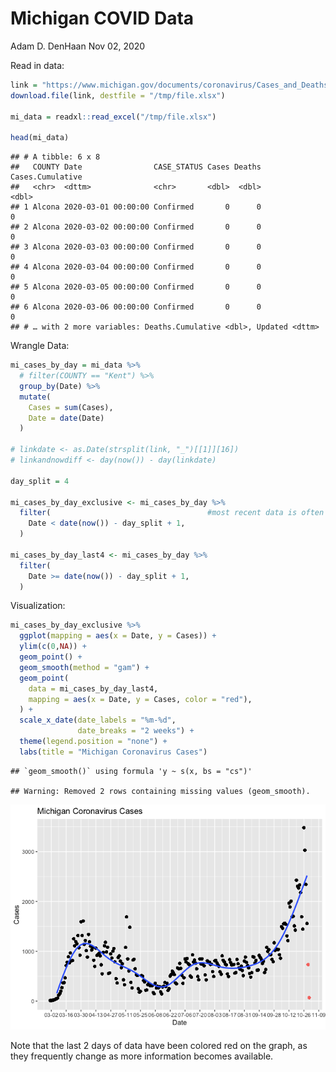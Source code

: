 Michigan COVID Data
================
Adam D. DenHaan
Nov 02, 2020

Read in data:

``` r
link = "https://www.michigan.gov/documents/coronavirus/Cases_and_Deaths_by_County_and_by_Date_of_Symptom_Onset_or_by_Date_of_Death2020-10-31_706668_7.xlsx"
download.file(link, destfile = "/tmp/file.xlsx")

mi_data = readxl::read_excel("/tmp/file.xlsx")

head(mi_data)
```

    ## # A tibble: 6 x 8
    ##   COUNTY Date                CASE_STATUS Cases Deaths Cases.Cumulative
    ##   <chr>  <dttm>              <chr>       <dbl>  <dbl>            <dbl>
    ## 1 Alcona 2020-03-01 00:00:00 Confirmed       0      0                0
    ## 2 Alcona 2020-03-02 00:00:00 Confirmed       0      0                0
    ## 3 Alcona 2020-03-03 00:00:00 Confirmed       0      0                0
    ## 4 Alcona 2020-03-04 00:00:00 Confirmed       0      0                0
    ## 5 Alcona 2020-03-05 00:00:00 Confirmed       0      0                0
    ## 6 Alcona 2020-03-06 00:00:00 Confirmed       0      0                0
    ## # … with 2 more variables: Deaths.Cumulative <dbl>, Updated <dttm>

Wrangle Data:

``` r
mi_cases_by_day = mi_data %>% 
  # filter(COUNTY == "Kent") %>%
  group_by(Date) %>%
  mutate(
    Cases = sum(Cases),
    Date = date(Date)
  ) 

# linkdate <- as.Date(strsplit(link, "_")[[1]][16])
# linkandnowdiff <- day(now()) - day(linkdate)

day_split = 4

mi_cases_by_day_exclusive <- mi_cases_by_day %>%
  filter(                                   #most recent data is often inaccurate and revised
    Date < date(now()) - day_split + 1,
  )

mi_cases_by_day_last4 <- mi_cases_by_day %>%
  filter(                         
    Date >= date(now()) - day_split + 1,
  )
```

Visualization:

``` r
mi_cases_by_day_exclusive %>%
  ggplot(mapping = aes(x = Date, y = Cases)) +
  ylim(c(0,NA)) +
  geom_point() + 
  geom_smooth(method = "gam") +
  geom_point(
    data = mi_cases_by_day_last4,
    mapping = aes(x = Date, y = Cases, color = "red"),
  ) +
  scale_x_date(date_labels = "%m-%d",
               date_breaks = "2 weeks") + 
  theme(legend.position = "none") +
  labs(title = "Michigan Coronavirus Cases")
```

    ## `geom_smooth()` using formula 'y ~ s(x, bs = "cs")'

    ## Warning: Removed 2 rows containing missing values (geom_smooth).

![](MiCorona_files/figure-gfm/viz-1.png)<!-- -->

Note that the last 2 days of data have been colored red on the graph, as
they frequently change as more information becomes available.

